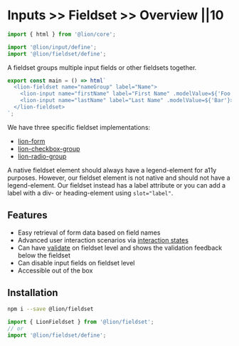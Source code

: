 # Inputs >> Fieldset >> Overview ||10

```js script
import { html } from '@lion/core';

import '@lion/input/define';
import '@lion/fieldset/define';
```

A fieldset groups multiple input fields or other fieldsets together.

```js preview-story
export const main = () => html`
  <lion-fieldset name="nameGroup" label="Name">
    <lion-input name="firstName" label="First Name" .modelValue=${'Foo'}></lion-input>
    <lion-input name="lastName" label="Last Name" .modelValue=${'Bar'}></lion-input>
  </lion-fieldset>
`;
```

We have three specific fieldset implementations:

- [lion-form](../form/overview.md)
- [lion-checkbox-group](../checkbox-group/overview.md)
- [lion-radio-group](../radio-group/overview.md)

A native fieldset element should always have a legend-element for a11y purposes.
However, our fieldset element is not native and should not have a legend-element.
Our fieldset instead has a label attribute or you can add a label with a div- or heading-element using `slot="label"`.

## Features

- Easy retrieval of form data based on field names
- Advanced user interaction scenarios via [interaction states](../../../docs/systems/form/interaction-states.md)
- Can have [validate](../../../docs/systems/form/validate.md) on fieldset level and shows the validation feedback below the fieldset
- Can disable input fields on fieldset level
- Accessible out of the box

## Installation

```bash
npm i --save @lion/fieldset
```

```js
import { LionFieldset } from '@lion/fieldset';
// or
import '@lion/fieldset/define';
```
